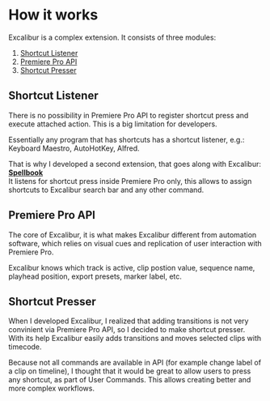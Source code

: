 # How it works

Excalibur is a complex extension. It consists of three modules:

1. [Shortcut Listener](how-it-works.md#shortcut-listener)
2. [Premiere Pro API](how-it-works.md#premiere-pro-api)
3. [Shortcut Presser](how-it-works.md#shortcut-presser)

## Shortcut Listener

There is no possibility in Premiere Pro API to register shortcut press and  execute attached action. This is a big limitation for developers.

Essentially any program that has shortcuts has a shortcut listener, e.g.:  
Keyboard Maestro, AutoHotKey, Alfred.

That is why I developed a second extension, that goes along with Excalibur:   [**Spellbook**](../spellbook/)  
It listens for shortcut press inside Premiere Pro only, this allows to assign shortcuts to Excalibur search bar and any other command.

## Premiere Pro API

The core of Excalibur, it is what makes Excalibur different from automation software, which relies on visual cues and replication of user interaction with Premiere Pro.

Excalibur knows which track is active, clip postion value, sequence name, playhead position, export presets, marker label, etc.

## Shortcut Presser

When I developed Excalibur, I realized that adding transitions is not very convinient via Premiere Pro API, so I decided to make shortcut presser.  
With its help Excalibur easily adds transitions and moves selected clips with timecode.

Because not all commands are available in API \(for example change label of a clip on timeline\), I thought that it would be great to allow users to press any shortcut, as part of User Commands. This allows creating better and more complex workflows.


